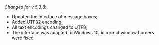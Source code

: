 _Changes for v 5.3.8_:
- Updated the interface of message boxes;
- Added UTF32 encoding;
- All text encodings changed to UTF8;
- The interface was adapted to Windows 10, incorrect window borders were fixed
